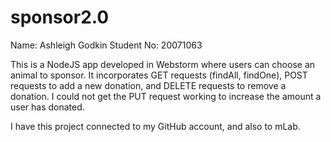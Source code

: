# sponsor2.0

Name: Ashleigh Godkin
Student No: 20071063

This is a NodeJS app developed in Webstorm where users can choose an animal to sponsor. It incorporates GET requests (findAll, findOne),
POST requests to add a new donation, and DELETE requests to remove a donation.
I could not get the PUT request working to increase the amount a user has donated.

I have this project connected to my GitHub account, and also to mLab.

